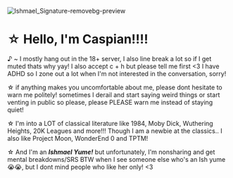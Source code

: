 ![Ishmael_Signature-removebg-preview](https://github.com/user-attachments/assets/5502fedd-3797-4b1a-976d-201e8a87f109)
# ☆ Hello, I'm Caspian!!!!
♪ ~ I mostly hang out in the 18+ server, I also line break a lot so if I get muted thats why yay! I also accept c + h but please tell me first <3 I have ADHD so I zone out a lot when I'm not interested in the conversation, sorry!

☆ if anything makes you uncomfortable about me, please dont hesitate to warn me politely! sometimes I derail and start saying weird things or start venting in public so please, please PLEASE warn me instead of staying quiet!

☆ I'm into a LOT of classical literature like 1984, Moby Dick, Wuthering Heights, 20K Leagues and more!!! Though I am a newbie at the classics.. I also like Project Moon, WonderEnd 0 and TPTM!

☆ And I'm an ***Ishmael Yume!*** but unfortunately, I'm nonsharing and get mental breakdowns/SRS BTW when I see someone else who's an Ish yume😭😭, but I dont mind people who like her only! <3
